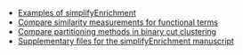 

- [Examples of simplifyEnrichment](https://simplifyenrichment.github.io/examples/)
- [Compare similarity measurements for functional terms](https://simplifyenrichment.github.io/compare_similarity/)
- [Compare partitioning methods in binary cut clustering](https://simplifyenrichment.github.io/test_partition_methods/)
- [Supplementary files for the simplifyEnrichment manuscript](https://simplifyenrichment.github.io/supplementary/)
